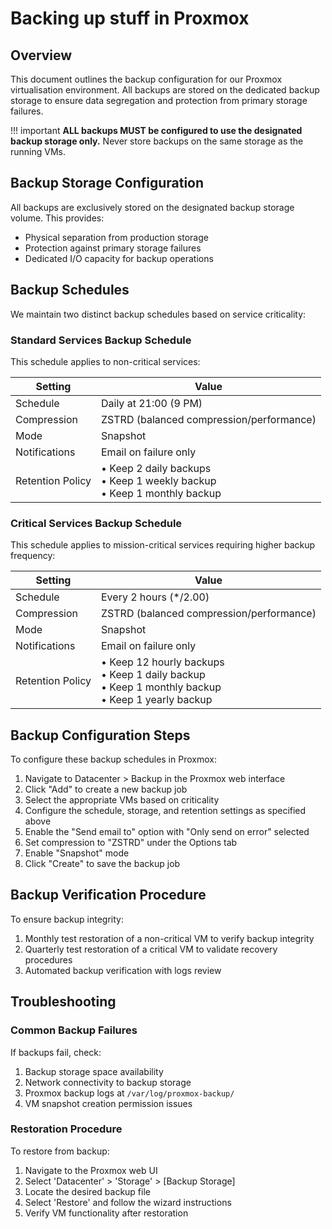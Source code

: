 # Backing up stuff in Proxmox

## Overview

This document outlines the backup configuration for our Proxmox virtualisation environment. All backups are stored on the dedicated backup storage to ensure data segregation and protection from primary storage failures.

!!! important
    **ALL backups MUST be configured to use the designated backup storage only.**
    Never store backups on the same storage as the running VMs.

## Backup Storage Configuration

All backups are exclusively stored on the designated backup storage volume. This provides:

- Physical separation from production storage
- Protection against primary storage failures
- Dedicated I/O capacity for backup operations

## Backup Schedules

We maintain two distinct backup schedules based on service criticality:

### Standard Services Backup Schedule

This schedule applies to non-critical services:

| Setting | Value |
|---------|-------|
| Schedule | Daily at 21:00 (9 PM) |
| Compression | ZSTRD (balanced compression/performance) |
| Mode | Snapshot |
| Notifications | Email on failure only |
| Retention Policy | • Keep 2 daily backups<br>• Keep 1 weekly backup<br>• Keep 1 monthly backup |

### Critical Services Backup Schedule

This schedule applies to mission-critical services requiring higher backup frequency:

| Setting | Value |
|---------|-------|
| Schedule | Every 2 hours (*/2.00) |
| Compression | ZSTRD (balanced compression/performance) |
| Mode | Snapshot |
| Notifications | Email on failure only |
| Retention Policy | • Keep 12 hourly backups<br>• Keep 1 daily backup<br>• Keep 1 monthly backup<br>• Keep 1 yearly backup |

## Backup Configuration Steps

To configure these backup schedules in Proxmox:

1. Navigate to Datacenter > Backup in the Proxmox web interface
2. Click "Add" to create a new backup job
3. Select the appropriate VMs based on criticality
4. Configure the schedule, storage, and retention settings as specified above
5. Enable the "Send email to" option with "Only send on error" selected
6. Set compression to "ZSTRD" under the Options tab
7. Enable "Snapshot" mode
8. Click "Create" to save the backup job

## Backup Verification Procedure

To ensure backup integrity:

1. Monthly test restoration of a non-critical VM to verify backup integrity
2. Quarterly test restoration of a critical VM to validate recovery procedures
3. Automated backup verification with logs review

## Troubleshooting

### Common Backup Failures

If backups fail, check:

1. Backup storage space availability
2. Network connectivity to backup storage
3. Proxmox backup logs at `/var/log/proxmox-backup/`
4. VM snapshot creation permission issues

### Restoration Procedure

To restore from backup:

1. Navigate to the Proxmox web UI
2. Select 'Datacenter' > 'Storage' > [Backup Storage]
3. Locate the desired backup file
4. Select 'Restore' and follow the wizard instructions
5. Verify VM functionality after restoration
